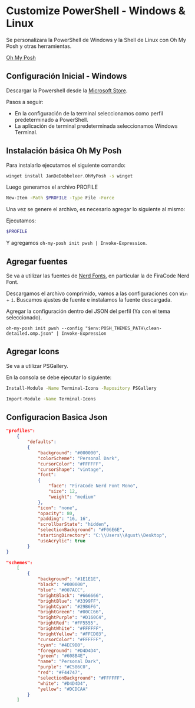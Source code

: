 # Customize PowerShell - Windows & Linux

Se personalizara la PowerShell de Windows y la Shell de Linux con Oh My Posh y otras herramientas.

[Oh My Posh](https://ohmyposh.dev/)


## Configuración Inicial - Windows

Descargar la Powershell desde la [Microsoft Store](https://apps.microsoft.com/detail/9mz1snwt0n5d).

Pasos a seguir:

- En la configuración de la terminal seleccionamos como perfil predeterminado a PowerShell.
- La aplicación de terminal predeterminada seleccionamos Windows Terminal.


## Instalación básica Oh My Posh

Para instalarlo ejecutamos el siguiente comando:

```bash
winget install JanDeDobbeleer.OhMyPosh -s winget
```

Luego generamos el archivo PROFILE

```bash
New-Item -Path $PROFILE -Type File -Force
```

Una vez se genere el archivo, es necesario agregar lo siguiente al mismo:

Ejecutamos:
```bash
$PROFILE
```

Y agregamos `oh-my-posh init pwsh | Invoke-Expression`.

## Agregar fuentes

Se va a utilizar las fuentes de [Nerd Fonts](https://www.nerdfonts.com/font-downloads), en particular la de FiraCode Nerd Font.

Descargamos el archivo comprimido, vamos a las configuraciones con `Win` + `i`. Buscamos ajustes de fuente e instalamos la fuente descargada.

Agregar la configuración dentro del JSON del perfil (Ya con el tema seleccionado).

```
oh-my-posh init pwsh --config "$env:POSH_THEMES_PATH\clean-detailed.omp.json" | Invoke-Expression
```

## Agregar Icons

Se va a utilizar PSGallery.

En la consola se debe ejecutar lo siguiente:

```bash
Install-Module -Name Terminal-Icons -Repository PSGallery

Import-Module -Name Terminal-Icons
```

## Configuracion Basica Json

```json
"profiles": 
    {
        "defaults": 
        {
            "background": "#000000",
            "colorScheme": "Personal Dark",
            "cursorColor": "#FFFFFF",
            "cursorShape": "vintage",
            "font": 
            {
                "face": "FiraCode Nerd Font Mono",
                "size": 12,
                "weight": "medium"
            },
            "icon": "none",
            "opacity": 80,
            "padding": "16, 16",
            "scrollbarState": "hidden",
            "selectionBackground": "#F06E6E",
            "startingDirectory": "C:\\Users\\Agust\\Desktop",
            "useAcrylic": true
        }
}

"schemes": 
    [
        {
            "background": "#1E1E1E",
            "black": "#000000",
            "blue": "#007ACC",
            "brightBlack": "#666666",
            "brightBlue": "#3399FF",
            "brightCyan": "#29B6F6",
            "brightGreen": "#00CC66",
            "brightPurple": "#D160C4",
            "brightRed": "#FF5555",
            "brightWhite": "#FFFFFF",
            "brightYellow": "#FFCD03",
            "cursorColor": "#FFFFFF",
            "cyan": "#4EC9B0",
            "foreground": "#D4D4D4",
            "green": "#608B4E",
            "name": "Personal Dark",
            "purple": "#C586C0",
            "red": "#F44747",
            "selectionBackground": "#FFFFFF",
            "white": "#D4D4D4",
            "yellow": "#DCDCAA"
        }
    ]
```
